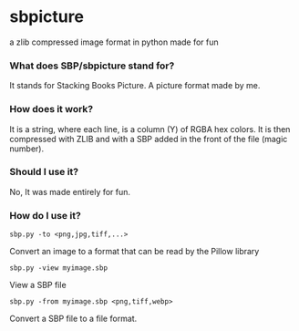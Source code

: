 # sbpicture
a zlib compressed image format in python made for fun

### What does SBP/sbpicture stand for?
It stands for Stacking Books Picture. A picture format made by me.

### How does it work?
It is a string, where each line, is a column (Y) of RGBA hex colors. It is then compressed with ZLIB and with a SBP added in the front of the file (magic number).

### Should I use it?
No, It was made entirely for fun.

### How do I use it?

```sbp.py -to <png,jpg,tiff,...>```

Convert an image to a format that can be read by the Pillow library

```sbp.py -view myimage.sbp```

View a SBP file

```sbp.py -from myimage.sbp <png,tiff,webp>```

Convert a SBP file to a file format.
